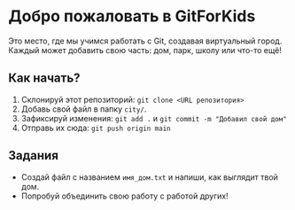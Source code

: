 # Добро пожаловать в GitForKids

Это место, где мы учимся работать с Git, создавая виртуальный город. Каждый может добавить свою часть: дом, парк, школу или что-то ещё!

## Как начать?

1. Склонируй этот репозиторий: `git clone <URL репозитория>`
2. Добавь свой файл в папку `city/`.
3. Зафиксируй изменения: `git add .` и `git commit -m "Добавил свой дом"`
4. Отправь их сюда: `git push origin main`

## Задания

- Создай файл с названием `имя_дом.txt` и напиши, как выглядит твой дом.
- Попробуй объединить свою работу с работой других!

